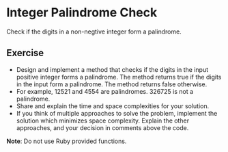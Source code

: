 # Integer Palindrome Check
Check if the digits in a non-negtive integer form a palindrome.

## Exercise
* Design and implement a method that checks if the digits in the input positive integer forms a palindrome. The method returns true if the digits in the input form a palindrome. The method returns false otherwise.
* For example, 12521 and 4554 are palindromes. 326725 is not a palindrome.
* Share and explain the time and space complexities for your solution.
* If you think of multiple approaches to solve the problem, implement the solution which minimizes space complexity. Explain the other approaches, and your decision in comments above the code.

**Note**: Do not use Ruby provided functions.
